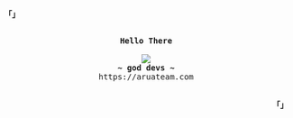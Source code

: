 <p align="left"><strong><samp>「」</samp></strong></p>
    <p align="center">
      <samp><br>
            <b>
              Hello There
            </b>
        <br>
        <br>
          <image src="https://readme-typing-svg.herokuapp.com?font=Iosevka&size=16&color=BC83E3&center=true&width=410&height=45&lines=aruateam">
        <br>
            <b>
            ~ god devs ~
            </b>
            <br>
            https://aruateam.com
        <br>
      </samp><br>
    </p>
<p align="right"><strong><samp>「」</samp></strong></p>
